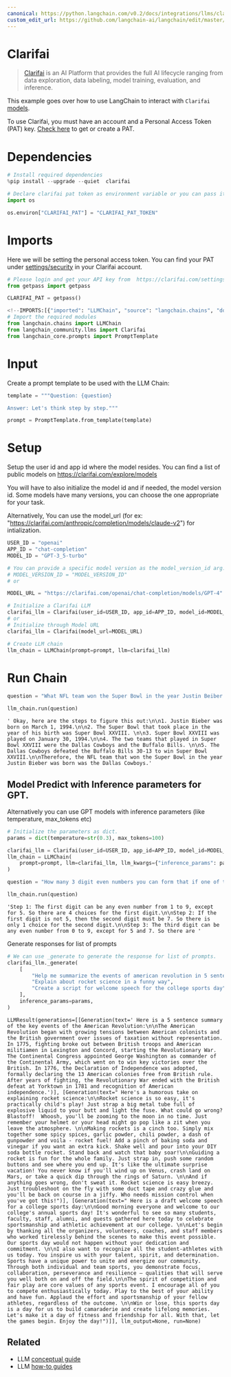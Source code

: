 ```yaml
---
canonical: https://python.langchain.com/v0.2/docs/integrations/llms/clarifai/
custom_edit_url: https://github.com/langchain-ai/langchain/edit/master/docs/docs/integrations/llms/clarifai.ipynb
---
```


# Clarifai

>[Clarifai](https://www.clarifai.com/) is an AI Platform that provides the full AI lifecycle ranging from data exploration, data labeling, model training, evaluation, and inference.

This example goes over how to use LangChain to interact with `Clarifai` [models](https://clarifai.com/explore/models). 

To use Clarifai, you must have an account and a Personal Access Token (PAT) key. 
[Check here](https://clarifai.com/settings/security) to get or create a PAT.

# Dependencies


```python
# Install required dependencies
%pip install --upgrade --quiet  clarifai
```


```python
# Declare clarifai pat token as environment variable or you can pass it as argument in clarifai class.
import os

os.environ["CLARIFAI_PAT"] = "CLARIFAI_PAT_TOKEN"
```

# Imports
Here we will be setting the personal access token. You can find your PAT under [settings/security](https://clarifai.com/settings/security) in your Clarifai account.


```python
# Please login and get your API key from  https://clarifai.com/settings/security
from getpass import getpass

CLARIFAI_PAT = getpass()
```


```python
<!--IMPORTS:[{"imported": "LLMChain", "source": "langchain.chains", "docs": "https://api.python.langchain.com/en/latest/chains/langchain.chains.llm.LLMChain.html", "title": "Clarifai"}, {"imported": "Clarifai", "source": "langchain_community.llms", "docs": "https://api.python.langchain.com/en/latest/llms/langchain_community.llms.clarifai.Clarifai.html", "title": "Clarifai"}, {"imported": "PromptTemplate", "source": "langchain_core.prompts", "docs": "https://api.python.langchain.com/en/latest/prompts/langchain_core.prompts.prompt.PromptTemplate.html", "title": "Clarifai"}]-->
# Import the required modules
from langchain.chains import LLMChain
from langchain_community.llms import Clarifai
from langchain_core.prompts import PromptTemplate
```

# Input
Create a prompt template to be used with the LLM Chain:


```python
template = """Question: {question}

Answer: Let's think step by step."""

prompt = PromptTemplate.from_template(template)
```

# Setup
Setup the user id and app id where the model resides. You can find a list of public models on https://clarifai.com/explore/models

You will have to also initialize the model id and if needed, the model version id. Some models have many versions, you can choose the one appropriate for your task.
                                                              
Alternatively, You can use the model_url (for ex: "https://clarifai.com/anthropic/completion/models/claude-v2") for intialization.


```python
USER_ID = "openai"
APP_ID = "chat-completion"
MODEL_ID = "GPT-3_5-turbo"

# You can provide a specific model version as the model_version_id arg.
# MODEL_VERSION_ID = "MODEL_VERSION_ID"
# or

MODEL_URL = "https://clarifai.com/openai/chat-completion/models/GPT-4"
```


```python
# Initialize a Clarifai LLM
clarifai_llm = Clarifai(user_id=USER_ID, app_id=APP_ID, model_id=MODEL_ID)
# or
# Initialize through Model URL
clarifai_llm = Clarifai(model_url=MODEL_URL)
```


```python
# Create LLM chain
llm_chain = LLMChain(prompt=prompt, llm=clarifai_llm)
```

# Run Chain


```python
question = "What NFL team won the Super Bowl in the year Justin Beiber was born?"

llm_chain.run(question)
```



```output
' Okay, here are the steps to figure this out:\n\n1. Justin Bieber was born on March 1, 1994.\n\n2. The Super Bowl that took place in the year of his birth was Super Bowl XXVIII. \n\n3. Super Bowl XXVIII was played on January 30, 1994.\n\n4. The two teams that played in Super Bowl XXVIII were the Dallas Cowboys and the Buffalo Bills. \n\n5. The Dallas Cowboys defeated the Buffalo Bills 30-13 to win Super Bowl XXVIII.\n\nTherefore, the NFL team that won the Super Bowl in the year Justin Bieber was born was the Dallas Cowboys.'
```


## Model Predict with Inference parameters for GPT.
Alternatively you can use GPT models with inference parameters (like temperature, max_tokens etc)


```python
# Initialize the parameters as dict.
params = dict(temperature=str(0.3), max_tokens=100)
```


```python
clarifai_llm = Clarifai(user_id=USER_ID, app_id=APP_ID, model_id=MODEL_ID)
llm_chain = LLMChain(
    prompt=prompt, llm=clarifai_llm, llm_kwargs={"inference_params": params}
)
```


```python
question = "How many 3 digit even numbers you can form that if one of the digits is 5 then the following digit must be 7?"

llm_chain.run(question)
```



```output
'Step 1: The first digit can be any even number from 1 to 9, except for 5. So there are 4 choices for the first digit.\n\nStep 2: If the first digit is not 5, then the second digit must be 7. So there is only 1 choice for the second digit.\n\nStep 3: The third digit can be any even number from 0 to 9, except for 5 and 7. So there are '
```


Generate responses for list of prompts


```python
# We can use _generate to generate the response for list of prompts.
clarifai_llm._generate(
    [
        "Help me summarize the events of american revolution in 5 sentences",
        "Explain about rocket science in a funny way",
        "Create a script for welcome speech for the college sports day",
    ],
    inference_params=params,
)
```



```output
LLMResult(generations=[[Generation(text=' Here is a 5 sentence summary of the key events of the American Revolution:\n\nThe American Revolution began with growing tensions between American colonists and the British government over issues of taxation without representation. In 1775, fighting broke out between British troops and American militiamen in Lexington and Concord, starting the Revolutionary War. The Continental Congress appointed George Washington as commander of the Continental Army, which went on to win key victories over the British. In 1776, the Declaration of Independence was adopted, formally declaring the 13 American colonies free from British rule. After years of fighting, the Revolutionary War ended with the British defeat at Yorktown in 1781 and recognition of American independence.')], [Generation(text=" Here's a humorous take on explaining rocket science:\n\nRocket science is so easy, it's practically child's play! Just strap a big metal tube full of explosive liquid to your butt and light the fuse. What could go wrong? Blastoff!  Whoosh, you'll be zooming to the moon in no time. Just remember your helmet or your head might go pop like a zit when you leave the atmosphere. \n\nMaking rockets is a cinch too. Simply mix together some spicy spices, garlic powder, chili powder, a dash of gunpowder and voila - rocket fuel! Add a pinch of baking soda and vinegar if you want an extra kick. Shake well and pour into your DIY soda bottle rocket. Stand back and watch that baby soar!\n\nGuiding a rocket is fun for the whole family. Just strap in, push some random buttons and see where you end up. It's like the ultimate surprise vacation! You never know if you'll wind up on Venus, crash land on Mars, or take a quick dip through the rings of Saturn. \n\nAnd if anything goes wrong, don't sweat it. Rocket science is easy breezy. Just troubleshoot on the fly with some duct tape and crazy glue and you'll be back on course in a jiffy. Who needs mission control when you've got this!")], [Generation(text=" Here is a draft welcome speech for a college sports day:\n\nGood morning everyone and welcome to our college's annual sports day! It's wonderful to see so many students, faculty, staff, alumni, and guests gathered here today to celebrate sportsmanship and athletic achievement at our college. \n\nLet's begin by thanking all the organizers, volunteers, coaches, and staff members who worked tirelessly behind the scenes to make this event possible. Our sports day would not happen without your dedication and commitment. \n\nI also want to recognize all the student-athletes with us today. You inspire us with your talent, spirit, and determination. Sports have a unique power to unite and energize our community. Through both individual and team sports, you demonstrate focus, collaboration, perseverance and resilience – qualities that will serve you well both on and off the field.\n\nThe spirit of competition and fair play are core values of any sports event. I encourage all of you to compete enthusiastically today. Play to the best of your ability and have fun. Applaud the effort and sportsmanship of your fellow athletes, regardless of the outcome. \n\nWin or lose, this sports day is a day for us to build camaraderie and create lifelong memories. Let's make it a day of fitness and friendship for all. With that, let the games begin. Enjoy the day!")]], llm_output=None, run=None)
```



## Related

- LLM [conceptual guide](/docs/concepts/#llms)
- LLM [how-to guides](/docs/how_to/#llms)